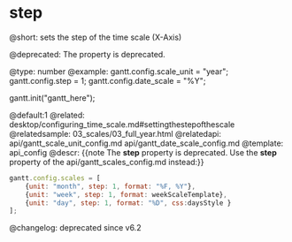 step
=============

@short: sets the step of the time scale (X-Axis)
	
@deprecated: The property is deprecated.     

@type: number
@example:
gantt.config.scale_unit = "year";
gantt.config.step = 1;
gantt.config.date_scale = "%Y";

gantt.init("gantt_here");

@default:1
@related:
	desktop/configuring_time_scale.md#settingthestepofthescale
@relatedsample:
	03_scales/03_full_year.html
@relatedapi:
	api/gantt_scale_unit_config.md
    api/gantt_date_scale_config.md
@template:	api_config
@descr:
{{note The **step** property is deprecated. Use the **step** property of the api/gantt_scales_config.md instead:}}

~~~js
gantt.config.scales = [
    {unit: "month", step: 1, format: "%F, %Y"},
    {unit: "week", step: 1, format: weekScaleTemplate},
    {unit: "day", step: 1, format: "%D", css:daysStyle }
];
~~~      

@changelog: deprecated since v6.2


